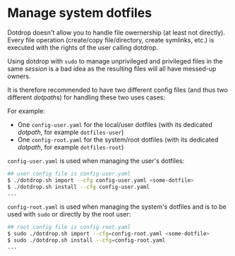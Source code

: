 # Manage system dotfiles

Dotdrop doesn't allow you to handle file owernership (at least not directly). Every file operation (create/copy file/directory, create symlinks, etc.) is executed with the rights of the user calling dotdrop.

Using dotdrop with `sudo` to manage unprivileged and privileged files in the same *session* is a bad idea as the resulting files will all have messed-up owners.

It is therefore recommended to have two different config files (and thus two different *dotpath*s)
for handling these two uses cases:

For example:

* One `config-user.yaml` for the local/user dotfiles (with its dedicated *dotpath*, for example `dotfiles-user`)
* One `config-root.yaml` for the system/root dotfiles (with its dedicated *dotpath*, for example `dotfiles-root`)

`config-user.yaml` is used when managing the user's dotfiles:
```bash
## user config file is config-user.yaml
$ ./dotdrop.sh import --cfg config-user.yaml <some-dotfile>
$ ./dotdrop.sh install --cfg config-user.yaml
...
```

`config-root.yaml` is used when managing the system's dotfiles and is to be used with `sudo` or directly by the root user:
```bash
## root config file is config-root.yaml
$ sudo ./dotdrop.sh import --cfg=config-root.yaml <some-dotfile>
$ sudo ./dotdrop.sh install --cfg=config-root.yaml
...
```
